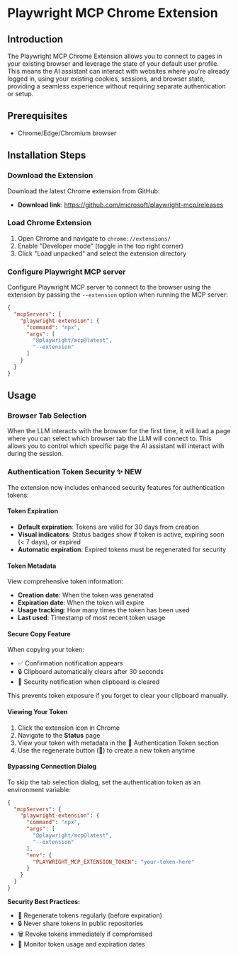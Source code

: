# Playwright MCP Chrome Extension

## Introduction

The Playwright MCP Chrome Extension allows you to connect to pages in your existing browser and leverage the state of your default user profile. This means the AI assistant can interact with websites where you're already logged in, using your existing cookies, sessions, and browser state, providing a seamless experience without requiring separate authentication or setup.

## Prerequisites

- Chrome/Edge/Chromium browser

## Installation Steps

### Download the Extension

Download the latest Chrome extension from GitHub:
- **Download link**: https://github.com/microsoft/playwright-mcp/releases

### Load Chrome Extension

1. Open Chrome and navigate to `chrome://extensions/`
2. Enable "Developer mode" (toggle in the top right corner)
3. Click "Load unpacked" and select the extension directory

### Configure Playwright MCP server

Configure Playwright MCP server to connect to the browser using the extension by passing the `--extension` option when running the MCP server:

```json
{
  "mcpServers": {
    "playwright-extension": {
      "command": "npx",
      "args": [
        "@playwright/mcp@latest",
        "--extension"
      ]
    }
  }
}
```

## Usage

### Browser Tab Selection

When the LLM interacts with the browser for the first time, it will load a page where you can select which browser tab the LLM will connect to. This allows you to control which specific page the AI assistant will interact with during the session.

### Authentication Token Security ✨ NEW

The extension now includes enhanced security features for authentication tokens:

#### Token Expiration
- **Default expiration**: Tokens are valid for 30 days from creation
- **Visual indicators**: Status badges show if token is active, expiring soon (< 7 days), or expired
- **Automatic expiration**: Expired tokens must be regenerated for security

#### Token Metadata
View comprehensive token information:
- **Creation date**: When the token was generated
- **Expiration date**: When the token will expire
- **Usage tracking**: How many times the token has been used
- **Last used**: Timestamp of most recent token usage

#### Secure Copy Feature
When copying your token:
- ✅ Confirmation notification appears
- 🔒 Clipboard automatically clears after 30 seconds
- 🔔 Security notification when clipboard is cleared

This prevents token exposure if you forget to clear your clipboard manually.

#### Viewing Your Token

1. Click the extension icon in Chrome
2. Navigate to the **Status** page
3. View your token with metadata in the 🔑 Authentication Token section
4. Use the regenerate button (🔄) to create a new token anytime

#### Bypassing Connection Dialog

To skip the tab selection dialog, set the authentication token as an environment variable:

```json
{
  "mcpServers": {
    "playwright-extension": {
      "command": "npx",
      "args": [
        "@playwright/mcp@latest",
        "--extension"
      ],
      "env": {
        "PLAYWRIGHT_MCP_EXTENSION_TOKEN": "your-token-here"
      }
    }
  }
}
```

**Security Best Practices:**
- 🔄 Regenerate tokens regularly (before expiration)
- 🔒 Never share tokens in public repositories
- 🗑️ Revoke tokens immediately if compromised
- 📅 Monitor token usage and expiration dates


